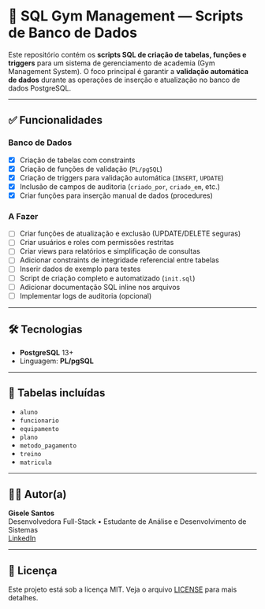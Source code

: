 # 🧾 SQL Gym Management — Scripts de Banco de Dados

Este repositório contém os **scripts SQL de criação de tabelas, funções e triggers** para um sistema de gerenciamento de academia (Gym Management System). O foco principal é garantir a **validação automática de dados** durante as operações de inserção e atualização no banco de dados PostgreSQL.

---

## ✅ Funcionalidades

### Banco de Dados

- [x] Criação de tabelas com constraints
- [x] Criação de funções de validação (`PL/pgSQL`)
- [x] Criação de triggers para validação automática (`INSERT`, `UPDATE`)
- [x] Inclusão de campos de auditoria (`criado_por`, `criado_em`, etc.)
- [x] Criar funções para inserção manual de dados (procedures)

### A Fazer

- [ ] Criar funções de atualização e exclusão (UPDATE/DELETE seguras)
- [ ] Criar usuários e roles com permissões restritas
- [ ] Criar views para relatórios e simplificação de consultas
- [ ] Adicionar constraints de integridade referencial entre tabelas
- [ ] Inserir dados de exemplo para testes
- [ ] Script de criação completo e automatizado (`init.sql`)
- [ ] Adicionar documentação SQL inline nos arquivos
- [ ] Implementar logs de auditoria (opcional)

---

## 🛠️ Tecnologias

- **PostgreSQL** 13+
- Linguagem: **PL/pgSQL**

---

## 🧪 Tabelas incluídas

- `aluno`
- `funcionario`
- `equipamento`
- `plano`
- `metodo_pagamento`
- `treino`
- `matricula`

---

## 👩‍💻 Autor(a)

**Gisele Santos**  
Desenvolvedora Full-Stack • Estudante de Análise e Desenvolvimento de Sistemas  
[LinkedIn](https://www.linkedin.com/in/gisele-santos-dev/) <!-- substitua pelo seu link real -->

---

## 📝 Licença

Este projeto está sob a licença MIT. Veja o arquivo [LICENSE](./LICENSE) para mais detalhes.
